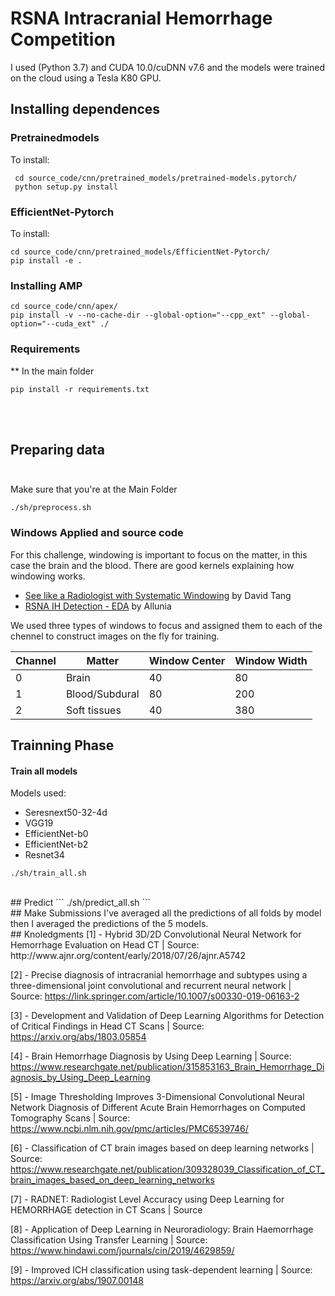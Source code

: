 # RSNA Intracranial Hemorrhage Competition

I used (Python 3.7) and CUDA 10.0/cuDNN v7.6 and the models were trained on the cloud using a Tesla K80 GPU.
<br>
## Installing dependences 
### Pretrainedmodels
To install:
```
 cd source_code/cnn/pretrained_models/pretrained-models.pytorch/
 python setup.py install
```

### EfficientNet-Pytorch
To install:
```
cd source_code/cnn/pretrained_models/EfficientNet-Pytorch/
pip install -e .
```

### Installing AMP
```
cd source_code/cnn/apex/
pip install -v --no-cache-dir --global-option="--cpp_ext" --global-option="--cuda_ext" ./
```

### Requirements
** In the main folder

```
pip install -r requirements.txt
```
<br><br>
## Preparing data <br><br>
Make sure that you're at the Main Folder
```
./sh/preprocess.sh
```
### Windows Applied and source code

For this challenge, windowing is important to focus on the matter, in this case the brain and the blood. There are good kernels explaining how windowing works.

- [See like a Radiologist with Systematic Windowing](https://www.kaggle.com/dcstang/see-like-a-radiologist-with-systematic-windowing) by David Tang
- [RSNA IH Detection - EDA](https://www.kaggle.com/allunia/rsna-ih-detection-eda) by Allunia

We used three types of windows to focus and assigned them to each of the chennel to construct images on the fly for training.

| Channel | Matter | Window Center | Window Width |
----------|--------|---------------|---------------
| 0 | Brain | 40 | 80 |
| 1 | Blood/Subdural | 80 | 200 |
| 2 | Soft tissues | 40 | 380 |

## Trainning Phase
#### Train all models
Models used:

- Seresnext50-32-4d
- VGG19
- EfficientNet-b0
- EfficientNet-b2
- Resnet34

```
./sh/train_all.sh
```

<br>
## Predict
```
./sh/predict_all.sh
```
<br>
## Make Submissions
I've averaged all the predictions of all folds by model then I averaged the predictions of the 5 models.


<br>
## Knoledgments
[1] - Hybrid 3D/2D Convolutional Neural Network for Hemorrhage Evaluation on Head CT | Source: http://www.ajnr.org/content/early/2018/07/26/ajnr.A5742

[2] - Precise diagnosis of intracranial hemorrhage and subtypes using a three-dimensional joint convolutional and recurrent neural network | Source: https://link.springer.com/article/10.1007/s00330-019-06163-2

[3] - Development and Validation of Deep Learning Algorithms for Detection of Critical Findings in Head CT Scans | Source: https://arxiv.org/abs/1803.05854

[4] - Brain Hemorrhage Diagnosis by Using Deep Learning | Source: https://www.researchgate.net/publication/315853163_Brain_Hemorrhage_Diagnosis_by_Using_Deep_Learning

[5] - Image Thresholding Improves 3-Dimensional Convolutional Neural Network Diagnosis of Different Acute Brain Hemorrhages on Computed Tomography Scans | Source: https://www.ncbi.nlm.nih.gov/pmc/articles/PMC6539746/

[6] - Classification of CT brain images based on deep learning networks | Source: https://www.researchgate.net/publication/309328039_Classification_of_CT_brain_images_based_on_deep_learning_networks

[7] - RADNET: Radiologist Level Accuracy using Deep Learning for HEMORRHAGE detection in CT Scans | Source

[8] - Application of Deep Learning in Neuroradiology: Brain Haemorrhage Classification Using Transfer Learning | Source: https://www.hindawi.com/journals/cin/2019/4629859/

[9] - Improved ICH classification using task-dependent learning | Source: https://arxiv.org/abs/1907.00148






